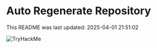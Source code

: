 # Auto Regenerate Repository

This README was last updated: 2025-04-01 21:51:02

 ![TryHackMe](https://tryhackme.com/badge/533634)